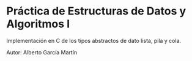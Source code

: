 # Práctica de Estructuras de Datos y Algoritmos I
Implementación en C de los tipos abstractos de dato lista, pila y cola.

Autor: Alberto García Martín
